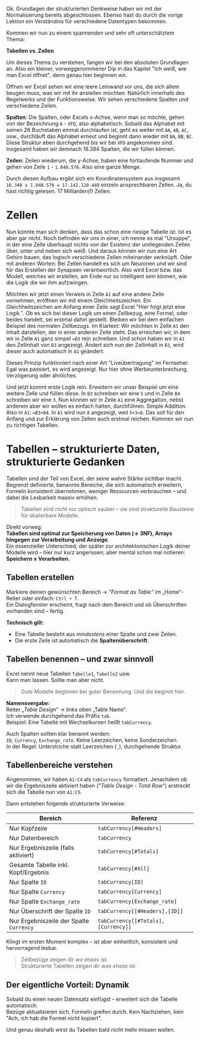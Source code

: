 Ok. Grundlagen der strukturierten Denkweise haben wir mit der Normalisierung bereits abgeschlossen. Ebenso hast du durch die vorige Lektion ein Verständnis für verschiedene Datentypen bekommen. 

Kommen wir nun zu einem spannenden und sehr oft unterschätztem Thema:

**Tabellen vs. Zellen**

Um dieses Thema zu verstehen, fangen wir bei den absoluten Grundlagen an. Also ein kleiner, vorweggenommener Dip in das Kapitel "Ich weiß, wie man Excel öffnet", denn genau hier beginnen wir.

Öffnen wir Excel sehen wir eine leere Leinwand vor uns, die sich allem beugen muss, was wir mit ihr anstellen möchten. Natürlich innerhalb des Regelwerks und der Funktionsweise. Wir sehen verschiedene Spalten und verschiedene Zeilen.

**Spalten**:
Die Spalten, oder Excels x-Achse, wenn man so möchte, gehen von der Bezeichnung `A` - `XFD`, also alphabetisch. Sobald das Alphabet mit seinen 26 Buchstaben einmal durchlaufen ist, geht es weiter mit `AA`, `AB`, `AC`, usw., durchläuft das Alphabet erneut und beginnt dann wieder mit `BA`, `BB`, `BC`. Diese Struktur eben durchgehend bis wir bei `XFD` angekommen sind. Insgesamt haben wir demnach 16.384 Spalten, die wir füllen können.

**Zeilen**:
Zeilen wiederum, die y-Achse, haben eine fortlaufende Nummer und gehen von Zeile `1` - `1.048.576`. Also eine ganze Menge. 

Durch diesen Aufbau ergibt sich ein Koordinatensystem aus insgesamt `16.348 x 1.048.576 = 17.142.120.448` einzeln ansprechbaren Zellen. Ja, du hast richtig gelesen. 17 Milliarden(!) Zellen.

#  Zellen
Nun könnte man sich denken, dass das schon eine riesige Tabelle ist. Ist es aber gar nicht. Noch befinden wir uns in einer, ich nenne es mal "Ursuppe", in der eine Zelle überhaupt nichts von der Existenz der umliegenden Zellen über, unter und neben sich weiß. Und daraus können wir nun eine Art Gehirn bauen, das logisch verschiedene Zellen miteinander verknüpft. Oder mit anderen Worten: Bei Zellen handelt es sich um Neuronen und wir sind für das Erstellen der Synapsen verantwortlich. Also wird Excel bzw. das Modell, welches wir erstellen, am Ende nur so intelligent sein können, wie die Logik die wir ihm aufzwingen.

Möchten wir jetzt einen Verweis in Zelle `A1` auf eine andere Zelle vornehmen, eröffnen wir mit einem Gleichheitszeichen. Ein Gleichheitszeichen am Anfang einer Zelle sagt Excel "Hier folgt jetzt eine Logik.". Ob es sich bei dieser Logik um einen Zellbezug, eine Formel, oder beides handelt, sei erstmal dahin gestellt. 
Bleiben wir bei dem einfachen Beispiel des normalen Zellbezugs. Im Klartext: Wir möchten in Zelle `A1` den Inhalt darstellen, der in einer anderen Zelle steht. Das erreichen wir, in dem wir in Zelle `A1` ganz simpel `=B3` rein schreiben. Und schon haben wir in `A1` den Zellinhalt von `B3` angezeigt. Ändert sich nun der Zellinhalt in `B3`, wird dieser auch automatisch in `A1` geändert.

Dieses Prinzip funktioniert nach einer Art "Liveübertragung" im Fernseher. Egal was passiert, es wird angezeigt. Nur hier ohne Werbeunterbrechung, Verzögerung oder ähnliches.

Und jetzt kommt erste Logik rein. Erweitern wir unser Beispiel um eine weitere Zelle und füllen diese. In `B3` schreiben wir eine `5` und in Zelle `B4` schreiben wir eine `3`. Nun können wir in Zelle `A1` eine Aggregation, nebst anderem aber wir wollen es einfach halten, durchführen. Simple Addition. Also in `A1`: `=B3+B4`. In `A1` wird nun `8` angezeigt, weil `5+3=8`. Das soll für den Anfang und zur Erklärung von Zellen auch erstmal reichen. Kommen wir nun zu richtigen Tabellen.

# Tabellen – strukturierte Daten, strukturierte Gedanken

Tabellen sind der Teil von Excel, der seine wahre Stärke sichtbar macht.  
Begrenzt definierte, benannte Bereiche, die sich automatisch erweitern, Formeln konsistent übernehmen, weniger Ressourcen verbrauchen – und dabei die Lesbarkeit massiv erhöhen.

> Tabellen sind nicht nur optisch sauber – sie sind strukturelle Bausteine für skalierbare Modelle.

Direkt vorweg:  
**Tabellen sind optimal zur Speicherung von Daten (→ 3NF), Arrays hingegen zur Verarbeitung und Anzeige.**  
Ein essenzieller Unterschied, der später zur architektonischen Logik deiner Modelle wird – hier nur kurz angerissen, aber mental schon mal notieren:  
**Speichern ≠ Verarbeiten.**

## Tabellen erstellen

Markiere deinen gewünschten Bereich → _"Format as Table"_ im „Home“-Reiter oder einfach: `Ctrl + T`.  
Ein Dialogfenster erscheint, fragt nach dem Bereich und ob Überschriften vorhanden sind – fertig.

**Technisch gilt:**
- Eine Tabelle besteht aus _mindestens_ einer Spalte und zwei Zeilen.
- Die erste Zeile ist automatisch die **Spaltenüberschrift**.

## Tabellen benennen – und zwar sinnvoll

Excel nennt neue Tabellen `Tabelle1`, `Tabelle2` usw.  
Kann man lassen. Sollte man aber nicht.

> Gute Modelle beginnen bei guter Benennung. Und die beginnt hier.

**Namensvergabe:**  
Reiter _„Table Design“_ → links oben „Table Name“.  
Ich verwende durchgehend das Präfix `tab`.  
Beispiel: Eine Tabelle mit Wechselkursen heißt `tabCurrency`.

Auch Spalten sollten klar benannt werden:  
`ID`, `Currency`, `Exchange_rate`. Keine Leerzeichen, keine Sonderzeichen.  
In der Regel: Unterstriche statt Leerzeichen (`_`), durchgehende Struktur.

## Tabellenbereiche verstehen

Angenommen, wir haben `A1:C4` als `tabCurrency` formatiert. Jenachdem ob wir die Ergebniszeile aktiviert haben ("_Table Design - Total Row_") erstreckt sich die Tabelle nun von `A1:C5`.

Dann entstehen folgende strukturierte Verweise:

| Bereich                                 | Referenz                            |
| --------------------------------------- | ----------------------------------- |
| Nur Kopfzeile                           | `tabCurrency[#Headers]`             |
| Nur Datenbereich                        | `tabCurrency`                       |
| Nur Ergebniszeile (falls aktiviert)     | `tabCurrency[#Totals]`              |
| Gesamte Tabelle inkl. Kopf/Ergebnis     | `tabCurrency[#All]`                 |
| Nur Spalte `ID`                         | `tabCurrency[ID]`                   |
| Nur Spalte `Currency`                   | `tabCurrency[Currency]`             |
| Nur Spalte `Exchange_rate`              | `tabCurrency[Exchange_rate]`        |
| Nur Überschrift der Spalte `ID`         | `tabCurrency[[#Headers],[ID]]`      |
| Nur Ergebniszeile der Spalte `Currency` | `tabCurrency[[#Totals],[Currency]]` |

Klingt im ersten Moment komplex – ist aber einheitlich, konsistent und hervorragend lesbar.

> Zellbezüge zeigen dir _wo etwas ist_.  
> Strukturierte Tabellen zeigen dir _was etwas ist_.

## Der eigentliche Vorteil: Dynamik

Sobald du einen neuen Datensatz einfügst – erweitert sich die Tabelle automatisch.  
Bezüge aktualisieren sich, Formeln greifen durch. Kein Nachziehen, kein "Ach, ich hab die Formel nicht kopiert".

Und genau deshalb wirst du Tabellen bald nicht mehr missen wollen.
